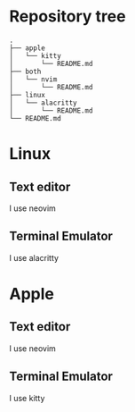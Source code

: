 # Repository tree

```
.
├── apple
│   └── kitty
│       └── README.md
├── both
│   └── nvim
│       └── README.md
├── linux
│   └── alacritty
│       └── README.md
└── README.md

```

# Linux

## Text editor

I use neovim

## Terminal Emulator

I use alacritty


# Apple

## Text editor

I use neovim

## Terminal Emulator

I use kitty
